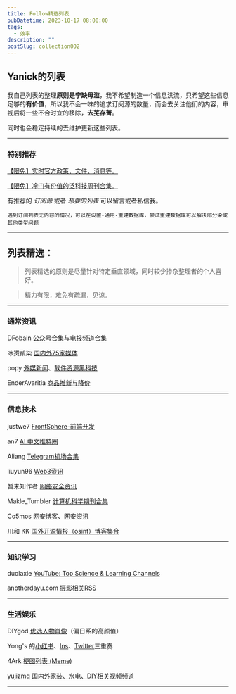 ```yaml
---
title: Follow精选列表
pubDatetime: 2023-10-17 08:00:00
tags:
  - 效率
description: ""
postSlug: collection002
---
```


## Yanick的列表

我自己列表的整理**原则是宁缺毋滥**，我不希望制造一个信息洪流，只希望这些信息足够的**有价值**，所以我不会一味的追求订阅源的数量，而会去关注他们的内容，审视后将一些不合时宜的移除，**去芜存菁**。

同时也会稳定持续的去维护更新这些列表。

---

### 特别推荐

[【限免】实时官方政策、文件、消息等。](https://app.follow.is/list/67968259479950336)

[【限免】冷门有价值的泛科技周刊合集。](https://app.follow.is/list/68649150114432000)

有推荐的 _订阅源_ 或者 _想要的列表_ 可以留言或者私信我。

`遇到订阅列表无内容的情况，可以在设置-通用-重建数据库，尝试重建数据库可以解决部分染或其他类型问题`

---

## 列表精选：

> 列表精选的原则是尽量针对特定垂直领域，同时较少掺杂整理者的个人喜好。

> 精力有限，难免有疏漏，见谅。

---

### 通常资讯

DFobain [公众号合集](https://app.follow.is/list/66414134067656704)与[电报频道合集](https://app.follow.is/list/68315202067588096)

冰燙貳柒 [国内外75家媒体](https://app.follow.is/list/61626177689280512)

popy [外媒新闻](https://app.follow.is/list/69260144345565184)、[软件资源黑科技](https://app.follow.is/list/69187823966363648)

EnderAvaritia [商品推新与降价](https://app.follow.is/list/69329839057512448)

---

### 信息技术

justwe7 [FrontSphere-前端开发](https://app.follow.is/list/68549887033041920)

an7 [AI 中文推特圈](https://app.follow.is/list/68227244472375296)

Aliang [Telegram机场合集](https://app.follow.is/list/69268287522500608)

liuyun96 [Web3资讯](https://app.follow.is/list/67893356416026624)

暂未知作者 [网络安全资讯](https://app.follow.is/list/65372622031822848)

Makle_Tumbler [计算机科学期刊合集](https://app.follow.is/list/69624039765426176)

Co5mos [网安博客](https://app.follow.is/list/69981927876663296)、[网安资讯](https://app.follow.is/list/69973972149661696)

川和 KK [国外开源情报（osint）博客集合](https://app.follow.is/list/69658736917083136)

---

### 知识学习

duolaxie [YouTube: Top Science & Learning Channels](https://app.follow.is/list/68951237389007872)

anotherdayu.com [摄影相关RSS](https://app.follow.is/list/60649442771759104)

---

### 生活娱乐

DIYgod [优选人物肖像](https://app.follow.is/list/60580187699502080)（偏日系的高颜值）

Yong's 的[小红书](https://app.follow.is/list/66008546697676800)、[Ins](https://app.follow.is/list/66413668645401600)、[Twitter](https://app.follow.is/list/67805406301694976)三重奏

4Ark [梗图列表 (Meme)](https://app.follow.is/list/63834202984090624)

yujizmq [国内外家装、水电、DIY相关视频频道](https://app.follow.is/list/70454562637248512)

---
